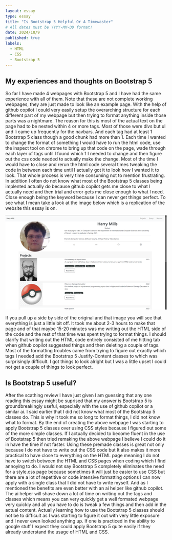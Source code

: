 ```yaml
---
layout: essay
type: essay
title: "Is Bootstrap 5 Helpful Or A Timewaster"
# All dates must be YYYY-MM-DD format!
date: 2024/10/9
published: true
labels:
  - HTML
  - CSS
  - Bootstrap 5
---
```


## My experiences and thoughts on Bootstrap 5 

So far I have made 4 webpages with Bootstrap 5 and I have had the same experience with all of them. Note that these are not complete working webpages, they are just made to look like an example page. With the help of github copilot I could very easily setup the overarching structure for each different part of my webpage but then trying to format anything inside those parts was a nightmare. The reason for this is most of the actual text on the page had to be nested within 4 or more tags. Most of those were divs but ul and li came up frequently for the navbars. And each tag had at least 1 Bootstrap 5 class though a good chunk had more than 1. Each time I wanted to change the format of something I would have to run the html code, use the inspect tool on chrome to bring up that code on the page, wade through each layer of tags until I found which 1 I needed to change and then figure out the css code needed to actually make the change. Most of the time I would have to close and rerun the html code several times tweaking the code in between each time until I actually got it to look how I wanted it to look. That whole process is very time consuming not to mention frustrating. In addition I often do not know what most of the Bootstrap 5 classes being implented actually do because github copilot gets me close to what I actually need and then trial and error gets me close enough to what I need. Close enough being the keyword because I can never get things perfect. To see what I mean take a look at the image below which is a replication of the website this essay is on.

<img width="1000px" class="text-center p-4" src="../img/Bootstrap5webpage.png">

If you pull up a side by side of the original and that image you will see that everything is just a little bit off. It took me about 2-3 hours to make that page and of that maybe 15-20 minutes was me writing out the HTML side of the code and the rest of that time was spent trying to format things. I should clarify that writing out the HTML code entirely consisted of me hitting tab when github copilot suggested things and then deleting a couple of tags. Most of the formatting troubles came from trying to figure out exactly which tags I needed add the Bootstrap 5 Justify-Content classes to which was surprisingly difficult. I got things to look alright but I was a little upset I could not get a couple of things to look perfect.

## Is Bootstrap 5 useful?

After the scathing review I have just given I am guessing that any one reading this essay might be suprised that my answer is Bootstrap 5 is groundbreakingly useful, especially with the use of github copilot or a similar ai. I said earlier that I did not know what most of the Bootstrap 5 classes do. This is why it took me so long to format things, I did not know what to format. By the end of creating the above webpage I was starting to apply Bootstrap 5 classes over using CSS styles because I figured out some of the more simple classes. If I actually decided to become fluent in the use of Bootstrap 5 then tried remaking the above webpage I believe I could do it in have the time if not faster. Using these premade classes is great not only because I do not have to write out the CSS code but It also makes it more practical to have close to everything on the HTML page meaning I do not have to switch between the HTML and CSS pages when coding which I find annoying to do. I would not say Bootstrap 5 completely eliminates the need for a style.css page because sometimes it will just be easier to use CSS but there are a lot of repetitive or code intensive formatting options I can now apply with a single class that I did not have to write myself. And as I mentioned the benefits are even better with an ai helper like github copilot. The ai helper will shave down a lot of time on writing out the tags and classes which means you can very quickly get a well formated webpage very quickly and all you have to do is tweak a few things and then add in the actual content. Actually learning how to use the Bootstrap 5 classes should not be to difficult as I was starting to figure it out with very little exposure and I never even looked anything up. If one is practiced in the ability to google stuff I expect they could apply Bootstrap 5 quite easily if they already understand the usage of HTML and CSS.

